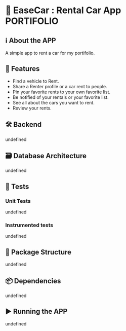# 📱 EaseCar : Rental Car App **PORTIFOLIO**

## ℹ️ About the APP
A simple app to rent a car for my portifolio.

## 🚀 Features
- Find a vehicle to Rent.
- Share a Renter profile or a car rent to people.
- Pin your favorite rents to your own favorite list.
- Be notified of your rentals or your favorite list.
- See all about the cars you want to rent.
- Review your rents.

## 🛠 Backend
undefined

## 🗃️ Database Architecture
undefined

## 🧪 Tests

### Unit Tests
undefined
### Instrumented tests
undefined

## :file_folder: Package Structure
undefined

## :package: Dependencies
undefined

## ▶️ Running the APP
undefined
